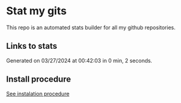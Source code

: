# Stat my gits

This repo is an automated stats builder for all my github repositories.

## Links to stats


Generated on 03/27/2024 at 00:42:03 in 0 min, 2 seconds.

## Install procedure

[See instalation procedure](./src/install.md)
